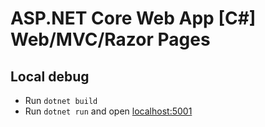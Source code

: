 # ASP.NET Core Web App [C#] Web/MVC/Razor Pages

## Local debug

* Run `dotnet build`
* Run `dotnet run` and open [localhost:5001](https://localhost:5001/)
